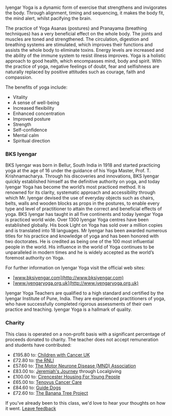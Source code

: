 Iyengar Yoga is a dynamic form of exercise that strengthens and invigorates the body. Through alignment, timing and sequencing, it makes the body fit, the mind alert, whilst pacifying the brain.

The practice of Yoga Asanas (postures) and Pranayama (breathing techniques) has a very beneficial effect on the whole body. The joints and muscles are toned and strengthened. The circulation, digestion and breathing systems are stimulated, which improves their functions and assists the whole body to eliminate toxins. Energy levels are increased and the ability of the immune system to resist illness improves. Yoga is a holistic approach to good health, which encompasses mind, body and spirit. With the practice of yoga, negative feelings of doubt, fear and selfishness are naturally replaced by positive attitudes such as courage, faith and compassion.

The benefits of yoga include:

- Vitality
- A sense of well-being
- Increased flexibility
- Enhanced concentration
- Improved posture
- Strength
- Self-confidence
- Mental calm
- Spiritual direction

### BKS Iyengar

BKS Iyengar was born in Bellur, South India in 1918 and started practicing yoga at the age of 16 under the guidance of his Yoga Master, Prof. T. Krishnamacharya. Through his discoveries and innovations, BKS Iyengar quickly established himself as the definitive authority on yoga, and today Iyengar Yoga has become the world’s most practiced method. It is renowned for its clarity, systematic approach and accessibility through which Mr. Iyengar devised the use of everyday objects such as chairs, belts, walls and wooden blocks as props in the postures, to enable every type and level of practitioner to attain the correct and beneficial effects of yoga. BKS Iyengar has taught in all five continents and today Iyengar Yoga is practiced world wide. Over 1300 Iyengar Yoga centres have been established globally. His book Light on Yoga has sold over a million copies and is translated into 18 languages. Mr Iyengar has been awarded numerous titles for his practice and knowledge of yoga and has been honored with two doctorates. He is credited as being one of the 100 most influential people in the world. His influence in the world of Yoga continues to be unparalleled in modern times and he is widely accepted as the world’s foremost authority on Yoga.

For further information on Iyengar Yoga visit the official web sites:

- [www.bksiyengar.com](http://www.bksiyengar.com)
- [www.iyengaryoga.org.uk](http://www.iyengaryoga.org.uk)

Iyengar Yoga Teachers are qualified to a high standard and certified by the Iyengar Institute of Pune, India. They are experienced practitioners of yoga, who have successfully completed rigorous assessments of their own practice and teaching. Iyengar Yoga is a hallmark of quality.

### Charity

This class is operated on a non-profit basis with a significant percentage of proceeds donated to charity. The teacher does not accept remuneration and students have contributed:

- £195.80 to: [Children with Cancer UK](http://www.childrenwithcancer.org.uk)
- £72.80 to: [the RNLI](http://rnli.org)
- £57.60 to: [The Motor Neurone Disease (MND) Association](http://www.mndassociation.org)
- £83.00 to: [Jeremiah's Journey](http://www.jeremiahsjourney.org.uk) through Localgiving
- £100.00 to: [Cirencester Housing For Young People](http://www.chypthecharity.org.uk)
- £65.00 to: [Tenovus Cancer Care](http://www.tenovuscancercare.org.uk)
- £84.60 to: [Guide Dogs](http://www.guidedogs.org.uk)
- £72.60 to: [The Banana Tree Project](http://bananatreeproject.org)

If you've already been to this class, we'd love to hear your thoughts on how it went. [Leave feedback](http://goo.gl/forms/W1SZ0defxC)
